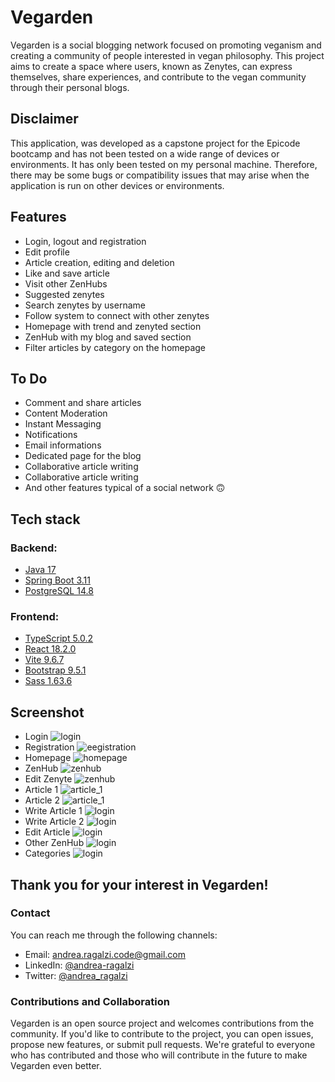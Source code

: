 # Vegarden

Vegarden is a social blogging network focused on promoting veganism and
creating a community of people interested in vegan philosophy.
This project aims to create a space where users, known as Zenytes,
can express themselves, share experiences, and contribute to the
vegan community through their personal blogs.

## Disclaimer

This application, was developed as a capstone project for the Epicode bootcamp and has not been tested on a wide range of devices or environments. It has only been tested on my personal machine. Therefore, there may be some bugs or compatibility issues that may arise when the application is run on other devices or environments.

## Features

- Login, logout and registration
- Edit profile
- Article creation, editing and deletion
- Like and save article
- Visit other ZenHubs
- Suggested zenytes
- Search zenytes by username
- Follow system to connect with other zenytes
- Homepage with trend and zenyted section
- ZenHub with my blog and saved section
- Filter articles by category on the homepage

## To Do

- Comment and share articles
- Content Moderation
- Instant Messaging
- Notifications
- Email informations
- Dedicated page for the blog
- Collaborative article writing
- Collaborative article writing
- And other features typical of a social network 🙃

## Tech stack

### Backend:

- [Java 17](https://www.java.com/en/)
- [Spring Boot 3.11](https://spring.io/projects/spring-boot)
- [PostgreSQL 14.8](https://www.postgresql.org/)

### Frontend:

- [TypeScript 5.0.2](https://www.typescriptlang.org/)
- [React 18.2.0](https://react.dev/)
- [Vite 9.6.7](https://vitejs.dev/)
- [Bootstrap 9.5.1](https://getbootstrap.com/)
- [Sass 1.63.6](https://sass-lang.com/)

## Screenshot

- Login ![login](doc/screenshot/desktop/login.png)
- Registration ![eegistration](doc/screenshot/desktop/registration.png)
- Homepage ![homepage](doc/screenshot/desktop/homepage.png)
- ZenHub ![zenhub](doc/screenshot/desktop/zenhub.png)
- Edit Zenyte ![zenhub](doc/screenshot/desktop/edit_zenyte.png)
- Article 1 ![article_1](doc/screenshot/desktop/article_1.png)
- Article 2 ![article_1](doc/screenshot/desktop/article_2.png)
- Write Article 1 ![login](doc/screenshot/desktop/write_1.png)
- Write Article 2 ![login](doc/screenshot/desktop/write_2.png)
- Edit Article ![login](doc/screenshot/desktop/edit_article.png)
- Other ZenHub ![login](doc/screenshot/desktop/other_zenhub.png)
- Categories ![login](doc/screenshot/desktop/categories.png)

## Thank you for your interest in Vegarden!

### Contact

You can reach me through the following channels:

- Email: [andrea.ragalzi.code@gmail.com](mailto:andrea.ragalzi.code@gmail.com)
- LinkedIn: [@andrea-ragalzi](https://www.linkedin.com/in/andrea-ragalzi/)
- Twitter: [@andrea_ragalzi](https://twitter.com/andrea_ragalzi)

### Contributions and Collaboration

Vegarden is an open source project and welcomes contributions from the community. If you'd like to contribute to the project, you can open issues, propose new features, or submit pull requests. We're grateful to everyone who has contributed and those who will contribute in the future to make Vegarden even better.
